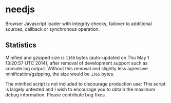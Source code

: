 needjs
======

Browser Javascript loader with integrity checks, failover to additional sources, callback or synchronous operation.

Statistics
------

Minified and gzipped size is `1160` bytes (auto-updated on Thu May  1 13:20:57 UTC 2014), after removal of development support such as console.log output. Without this removal and slightly less agressive minification/gzipping, the size would be `1365` bytes.

The minified script is not included to discourage production use: This script is largely untested and I wish to encourage you to obtain the maximum debug information. Please contribute bug fixes.

